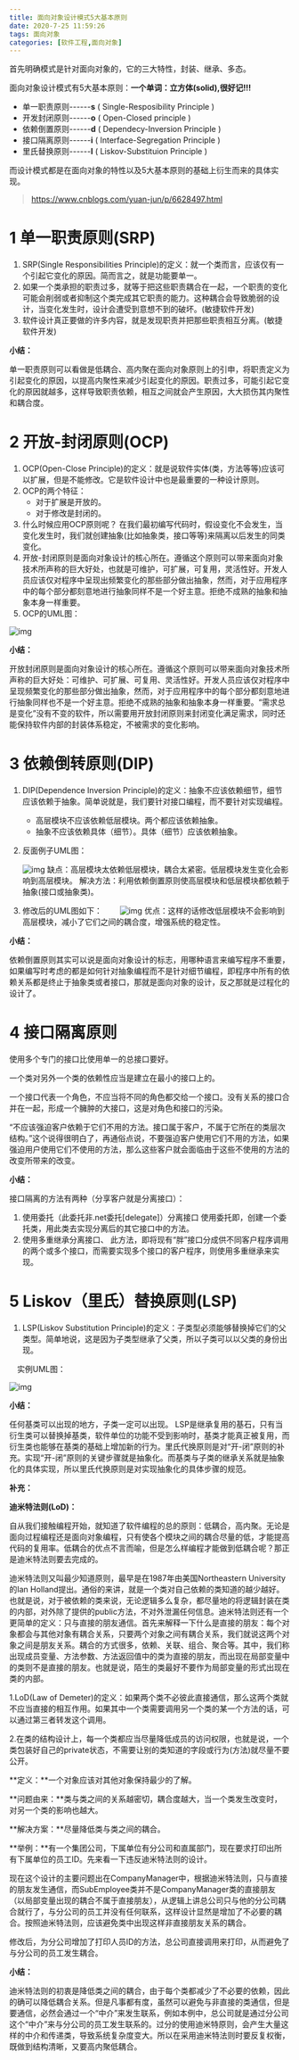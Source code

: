 ```yaml
---
title: 面向对象设计模式5大基本原则
date: 2020-7-25 11:59:26
tags: 面向对象
categories: [软件工程,面向对象]
---
```


首先明确模式是针对面向对象的，它的三大特性，封装、继承、多态。

面向对象设计模式有5大基本原则：**一个单词：立方体(solid),很好记!!!**

- 单一职责原则------**s** ( Single-Resposibility Principle )
- 开发封闭原则------**o** ( Open-Closed principle )
- 依赖倒置原则------**d** ( Dependecy-Inversion Principle )
- 接口隔离原则------**i** ( Interface-Segregation Principle )
- 里氏替换原则------**l** ( Liskov-Substituion Principle )

而设计模式都是在面向对象的特性以及5大基本原则的基础上衍生而来的具体实现。

> https://www.cnblogs.com/yuan-jun/p/6628497.html

<!--more-->

# 1 单一职责原则(SRP)

1. SRP(Single Responsibilities Principle)的定义：就一个类而言，应该仅有一个引起它变化的原因。简而言之，就是功能要单一。
2. 如果一个类承担的职责过多，就等于把这些职责耦合在一起，一个职责的变化可能会削弱或者抑制这个类完成其它职责的能力。这种耦合会导致脆弱的设计，当变化发生时，设计会遭受到意想不到的破坏。(敏捷软件开发)
3. 软件设计真正要做的许多内容，就是发现职责并把那些职责相互分离。(敏捷软件开发)

**小结：**

单一职责原则可以看做是低耦合、高内聚在面向对象原则上的引申，将职责定义为引起变化的原因，以提高内聚性来减少引起变化的原因。职责过多，可能引起它变化的原因就越多，这样导致职责依赖，相互之间就会产生原因，大大损伤其内聚性和耦合度。

 

# 2 开放-封闭原则(OCP)

1. OCP(Open-Close Principle)的定义：就是说软件实体(类，方法等等)应该可以扩展，但是不能修改。它是软件设计中也是最重要的一种设计原则。
2. OCP的两个特征：
   - 对于扩展是开放的。
   - 对于修改是封闭的。
3. 什么时候应用OCP原则呢？
   在我们最初编写代码时，假设变化不会发生，当变化发生时，我们就创建抽象(比如抽象类，接口等等)来隔离以后发生的同类变化。
4. 开放-封闭原则是面向对象设计的核心所在。遵循这个原则可以带来面向对象技术所声称的巨大好处，也就是可维护，可扩展，可复用，灵活性好。开发人员应该仅对程序中呈现出频繁变化的那些部分做出抽象，然而，对于应用程序中的每个部分都刻意地进行抽象同样不是一个好主意。拒绝不成熟的抽象和抽象本身一样重要。
5. OCP的UML图：

![img](https://images2015.cnblogs.com/blog/1082229/201703/1082229-20170327193641998-312983716.jpg)

**小结：**

开放封闭原则是面向对象设计的核心所在。遵循这个原则可以带来面向对象技术所声称的巨大好处：可维护、可扩展、可复用、灵活性好。开发人员应该仅对程序中呈现频繁变化的那些部分做出抽象，然而，对于应用程序中的每个部分都刻意地进行抽象同样也不是一个好主意。拒绝不成熟的抽象和抽象本身一样重要。“需求总是变化”没有不变的软件，所以需要用开放封闭原则来封闭变化满足需求，同时还能保持软件内部的封装体系稳定，不被需求的变化影响。

 

# 3 依赖倒转原则(DIP) 

1. DIP(Dependence Inversion Principle)的定义：抽象不应该依赖细节，细节应该依赖于抽象。简单说就是，我们要针对接口编程，而不要针对实现编程。

   - 高层模块不应该依赖低层模块。两个都应该依赖抽象。
   - 抽象不应该依赖具体（细节）。具体（细节）应该依赖抽象。

2. 反面例子UML图：

      ![img](https://images2015.cnblogs.com/blog/1082229/201703/1082229-20170327194145670-2040916002.jpg)
   缺点：高层模块太依赖低层模块，耦合太紧密。低层模块发生变化会影响到高层模块。
   解决方法：利用依赖倒置原则使高层模块和低层模块都依赖于抽象(接口或抽象类)。

3. 修改后的UML图如下：
   　　![img](https://images2015.cnblogs.com/blog/1082229/201703/1082229-20170327194029623-119049788.jpg)
   优点：这样的话修改低层模块不会影响到高层模块，减小了它们之间的耦合度，增强系统的稳定性。　　

**小结：**

依赖倒置原则其实可以说是面向对象设计的标志，用哪种语言来编写程序不重要，如果编写时考虑的都是如何针对抽象编程而不是针对细节编程，即程序中所有的依赖关系都是终止于抽象类或者接口，那就是面向对象的设计，反之那就是过程化的设计了。

 

# 4 接口隔离原则

使用多个专门的接口比使用单一的总接口要好。

一个类对另外一个类的依赖性应当是建立在最小的接口上的。

一个接口代表一个角色，不应当将不同的角色都交给一个接口。没有关系的接口合并在一起，形成一个臃肿的大接口，这是对角色和接口的污染。

“不应该强迫客户依赖于它们不用的方法。接口属于客户，不属于它所在的类层次结构。”这个说得很明白了，再通俗点说，不要强迫客户使用它们不用的方法，如果强迫用户使用它们不使用的方法，那么这些客户就会面临由于这些不使用的方法的改变所带来的改变。

 **小结：**

接口隔离的方法有两种（分享客户就是分离接口）：

1. 使用委托（此委托非.net委托[delegate]）分离接口
   使用委托即，创建一个委托类，用此类去实现分离后的其它接口中的方法。
2. 使用多重继承分离接口、
   此方法，即将现有“胖”接口分成供不同客户程序调用的两个或多个接口，而需要实现多个接口的客户程序，则使用多重继承来实现。

 

# 5 Liskov（里氏）替换原则(LSP)

1. LSP(Liskov Substitution Principle)的定义：子类型必须能够替换掉它们的父类型。简单地说，这是因为子类型继承了父类，所以子类可以以父类的身份出现。

　实例UML图：

![img](https://images2015.cnblogs.com/blog/1082229/201703/1082229-20170327194329045-1275619888.jpg)

**小结：**

任何基类可以出现的地方，子类一定可以出现。 LSP是继承复用的基石，只有当衍生类可以替换掉基类，软件单位的功能不受到影响时，基类才能真正被复用，而衍生类也能够在基类的基础上增加新的行为。里氏代换原则是对“开-闭”原则的补充。实现“开-闭”原则的关键步骤就是抽象化。而基类与子类的继承关系就是抽象化的具体实现，所以里氏代换原则是对实现抽象化的具体步骤的规范。

 

**补充：**

**迪米特法则(LoD)：**

   自从我们接触编程开始，就知道了软件编程的总的原则：低耦合，高内聚。无论是面向过程编程还是面向对象编程，只有使各个模块之间的耦合尽量的低，才能提高代码的复用率。低耦合的优点不言而喻，但是怎么样编程才能做到低耦合呢？那正是迪米特法则要去完成的。

迪米特法则又叫最少知道原则，最早是在1987年由美国Northeastern University的Ian Holland提出。通俗的来讲，就是一个类对自己依赖的类知道的越少越好。也就是说，对于被依赖的类来说，无论逻辑多么复杂，都尽量地的将逻辑封装在类的内部，对外除了提供的public方法，不对外泄漏任何信息。迪米特法则还有一个更简单的定义：只与直接的朋友通信。首先来解释一下什么是直接的朋友：每个对象都会与其他对象有耦合关系，只要两个对象之间有耦合关系，我们就说这两个对象之间是朋友关系。耦合的方式很多，依赖、关联、组合、聚合等。其中，我们称出现成员变量、方法参数、方法返回值中的类为直接的朋友，而出现在局部变量中的类则不是直接的朋友。也就是说，陌生的类最好不要作为局部变量的形式出现在类的内部。

  1.LoD(Law of Demeter)的定义：如果两个类不必彼此直接通信，那么这两个类就不应当直接的相互作用。如果其中一个类需要调用另一个类的某一个方法的话，可以通过第三者转发这个调用。

  2.在类的结构设计上，每一个类都应当尽量降低成员的访问权限，也就是说，一个类包装好自己的private状态，不需要让别的类知道的字段或行为(方法)就尽量不要公开。

 

**定义：**一个对象应该对其他对象保持最少的了解。

**问题由来：**类与类之间的关系越密切，耦合度越大，当一个类发生改变时，对另一个类的影响也越大。

**解决方案：**尽量降低类与类之间的耦合。

**举例：**有一个集团公司，下属单位有分公司和直属部门，现在要求打印出所有下属单位的员工ID。先来看一下违反迪米特法则的设计。



现在这个设计的主要问题出在CompanyManager中，根据迪米特法则，只与直接的朋友发生通信，而SubEmployee类并不是CompanyManager类的直接朋友（以局部变量出现的耦合不属于直接朋友），从逻辑上讲总公司只与他的分公司耦合就行了，与分公司的员工并没有任何联系，这样设计显然是增加了不必要的耦合。按照迪米特法则，应该避免类中出现这样非直接朋友关系的耦合。



修改后，为分公司增加了打印人员ID的方法，总公司直接调用来打印，从而避免了与分公司的员工发生耦合。

**小结：**

迪米特法则的初衷是降低类之间的耦合，由于每个类都减少了不必要的依赖，因此的确可以降低耦合关系。但是凡事都有度，虽然可以避免与非直接的类通信，但是要通信，必然会通过一个“中介”来发生联系，例如本例中，总公司就是通过分公司这个“中介”来与分公司的员工发生联系的。过分的使用迪米特原则，会产生大量这样的中介和传递类，导致系统复杂度变大。所以在采用迪米特法则时要反复权衡，既做到结构清晰，又要高内聚低耦合。